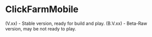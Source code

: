 # ClickFarmMobile

(V.xx) - Stable version, ready for build and play.
(B.V.xx) - Beta-Raw version, may be not ready to play.
